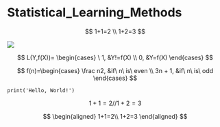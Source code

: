 # Statistical_Learning_Methods
$$ 1+1=2 \\   1+2=3 $$

![](http://latex.codecogs.com/gif.latex?\\sigma=\sqrt{\frac{1}{n}{\sum_{k=1}^n(x_i-\bar{x})^2}})

$$
L(Y,f(X))=
\begin{cases}
\ 1, &Y!=f(X) \\
0, &Y=f(X)
\end{cases}
$$

$$
f(n)=\begin{cases}
\frac n2, &if\ n\ is\ even
\\ 
3n + 1, &if\  n\ is\ odd
\end{cases}
$$

```
print('Hello, World!')
```

$$
1+1=2
//
1+2=3
$$

$$
\begin{aligned}
1+1=2\\
1+2=3
\end{aligned}
$$
